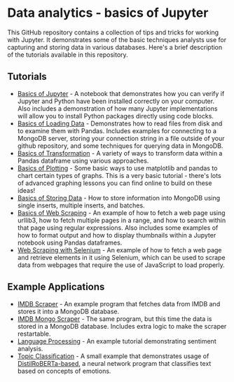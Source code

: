 # Data analytics - basics of Jupyter
This GitHub repository contains a collection of tips and tricks for working with Jupyter.  It demonstrates some of the basic techniques analysts use for capturing and storing data in various databases.  Here's a brief description of the tutorials available in this repository.

## Tutorials

* [Basics of Jupyter](https://github.com/tspence/data-analysis-class-resources/blob/main/jupyter/Basics%20of%20Jupyter.ipynb) - A notebook that demonstrates how you can verify if Jupyter and Python have been installed correctly on your computer.  Also includes a demonstration of how many Jupyter implementations will allow you to install Python packages directly using code blocks.
* [Basics of Loading Data](https://github.com/tspence/data-analysis-class-resources/blob/main/jupyter/Basics%20of%20Loading%20Data.ipynb) - Demonstrates how to read files from disk and to examine them with Pandas.  Includes examples for connecting to a MongoDB server, storing your connection string in a file outside of your github repository, and some techniques for querying data in MongoDB.
* [Basics of Transformation](https://github.com/tspence/data-analysis-class-resources/blob/main/jupyter/Basics%20of%20Transformation.ipynb) - A variety of ways to transform data within a Pandas dataframe using various approaches.
* [Basics of Plotting](https://github.com/tspence/data-analysis-class-resources/blob/main/jupyter/Basics%20of%20Plotting.ipynb) - Some basic ways to use matplotlib and pandas to chart certain types of graphs.  This is a very basic tutorial - there's lots of advanced graphing lessons you can find online to build on these ideas!
* [Basics of Storing Data](https://github.com/tspence/data-analysis-class-resources/blob/main/jupyter/Basics%20of%20Storing%20Data.ipynb) - How to store information into MongoDB using single inserts, multiple inserts, and batches.
* [Basics of Web Scraping](https://github.com/tspence/data-analysis-class-resources/blob/main/jupyter/Basics%20of%20Web%20Scraping.ipynb) - An example of how to fetch a web page using urllib3, how to fetch multiple pages in a range, and how to search within that page using regular expressions.  Also includes some examples of how to format output and how to display thumbnails within a Jupyter notebook using Pandas dataframes.
* [Web Scraping with Selenium](https://github.com/tspence/data-analysis-class-resources/blob/main/jupyter/Selenium%20Scraping%20with%20Jupyter.ipynb) - An example of how to fetch a web page and retrieve elements in it using Selenium, which can be used to scrape data from webpages that require the use of JavaScript to load properly.

## Example Applications

* [IMDB Scraper](https://github.com/tspence/data-analysis-class-resources/blob/main/jupyter/IMDB%20Scraper.ipynb) - An example program that fetches data from IMDB and stores it into a MongoDB database.
* [IMDB Mongo Scraper](https://github.com/tspence/data-analysis-class-resources/blob/main/jupyter/IMDB%20Mongo%20Scraper.ipynb) - The same program, but this time the data is stored in a MongoDB database.  Includes extra logic to make the scraper restartable.
* [Language Processing](https://github.com/tspence/data-analysis-class-resources/blob/main/jupyter/Language%20Processing%20Example.ipynb) - An example tutorial demonstrating sentiment analysis.
* [Topic Classification](https://github.com/tspence/data-analysis-class-resources/blob/main/jupyter/Topic%20Classification%20Example.ipynb) - A small example that demonstrates usage of [DistilRoBERTa-based](https://huggingface.co/j-hartmann/emotion-english-distilroberta-base), a neural network program that classifies text based on concepts of emotions.